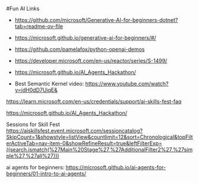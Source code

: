 #Fun AI Links

- https://github.com/microsoft/Generative-AI-for-beginners-dotnet?tab=readme-ov-file
- https://microsoft.github.io/generative-ai-for-beginners/#/
- https://github.com/pamelafox/python-openai-demos
- https://developer.microsoft.com/en-us/reactor/series/S-1499/

- https://microsoft.github.io/AI_Agents_Hackathon/

- Best Semantic Kernel video:
https://www.youtube.com/watch?v=idH0dD7UiqE&

https://learn.microsoft.com/en-us/credentials/support/ai-skills-fest-faq

https://microsoft.github.io/AI_Agents_Hackathon/

Sessions for Skill Fest
https://aiskillsfest.event.microsoft.com/sessioncatalog?SkipCount=1&showstyle=listView&countlimit=12&sort=Chronological&topFilterActiveTab=nav-item-0&showRefineResult=true&leftFilterExp=((search.ismatch(%27Main%20Stage%27,%27AdditionalFilter2%27,%27simple%27,%27all%27)))

ai agents for beginners:
https://microsoft.github.io/ai-agents-for-beginners/01-intro-to-ai-agents/
